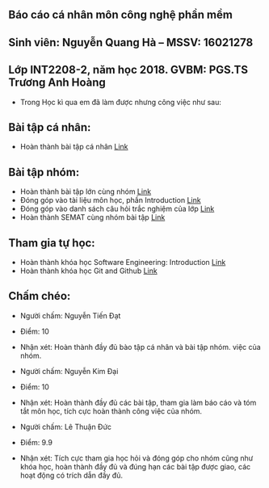 ## Báo cáo cá nhân môn công nghệ phần mềm
##  Sinh viên: Nguyễn Quang Hà – MSSV: 16021278
## Lớp INT2208-2, năm học 2018. GVBM: PGS.TS Trương Anh Hoàng
 
 *  Trong Học kì qua em đã làm được nhưng công việc như sau:
 
## Bài tập cá nhân:
 - Hoàn thành bài tập cá nhân [Link](https://github.com/truonganhhoang/INT2208-2-2018/tree/master/NguyenQuangHa/Baitaptuan6)
## Bài tập nhóm:
 - Hoàn thành bài tập lớn cùng nhóm [Link](https://github.com/sweelt0ve98/exam-portal)
 - Ðóng góp vào tài liệu môn học, phần Introduction [Link](https://docs.google.com/document/d/1a4i_31R8WBUAnF91syr1FwBpKoAiTY6rEJt1xWjb74M/edit#)
 - Ðóng góp vào danh sách câu hỏi trắc nghiệm của lớp [Link](https://docs.google.com/spreadsheets/d/1nYhXQ4Zyw5RZxdw37dMWKhO-TpJ7bJgl2-mVbd6kjq4/htmlview#)
 - Hoàn thành SEMAT cùng nhóm bài tập [Link](https://docs.google.com/spreadsheets/d/1KJq6efP7yqztusMUdt5Ooqi96bti5DgQWgNc1Q1IzFs/edit#gid=0)

## Tham gia tự học:
 - Hoàn thành khóa học Software Engineering: Introduction [Link](https://github.com/sweelt0ve98/INT2208-2-2018/tree/master/NguyenQuangHa)
 - Hoàn thành khóa học Git and Github [Link](http://imagizer.imageshack.us/a/img924/6897/wyh85x.png)
 
## Chấm chéo:
 * Người chấm: Nguyễn Tiến Đạt
 * Điểm: 10
 * Nhận xét: Hoàn thành đầy đủ bào tập cá nhân và bài tập nhóm. việc của nhóm.
 
* Người chấm: Nguyễn Kim Đại
* Điểm: 10
* Nhận xét: Hoàn thành đầy đủ các bài tập, tham gia làm báo cáo và tóm tắt môn học, tích cực hoàn thành công việc của nhóm.

* Người chấm: Lê Thuận Đức
* Điểm: 9.9
* Nhận xét: Tích cực tham gia học hỏi và đóng góp cho nhóm cũng như khóa học, hoàn thành đầy đủ và đúng hạn các bài tập được giao, các hoạt động có trích dẫn đầy đủ. 
